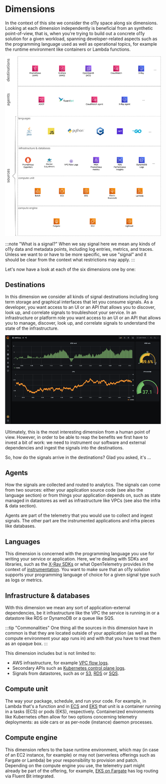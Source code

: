# Dimensions

In the context of this site we consider the o11y space along six dimensions.
Looking at each dimension independently is beneficial from an synthetic
point-of-view, that is, when you're trying to build out a concrete o11y solution
for a given workload, spanning developer-related aspects such as the programming
language used as well as operational topics, for example the runtime environment
like containers or Lambda functions.

![o11y space](images/o11y-space.png)


:::note
    "What is a signal?"
    When we say signal here we mean any kinds of o11y data and metadata points,
    including log entries, metrics, and traces. Unless we want to or have to be
    more specific, we use "signal" and it should be clear from the context what
    restrictions may apply.
:::

Let's now have a look at each of the six dimensions one by one:

## Destinations

In this dimension we consider all kinds of signal destinations including long term
storage and graphical interfaces that let you consume signals. As a developer,
you want access to an UI or an API that allows you to discover, look up, and
correlate signals to troubleshoot your service. In an infrastructure or platform
role you want access to an UI or an API that allows you to manage, discover,
look up, and correlate signals to understand the state of the infrastructure.

![Grafana screen shot](images/grafana.png)

Ultimately, this is the most interesting dimension from a human point of view.
However, in order to be able to reap the benefits we first have to invest a bit
of work: we need to instrument our software and external dependencies and ingest
the signals into the destinations.

So, how do the signals arrive in the destinations? Glad you asked, it's …

## Agents

How the signals are collected and routed to analytics. The signals can come 
from two sources: either your application source code (see also the
language section) or from things your application depends on, 
such as state managed in datastores as well as infrastructure like VPCs (see
also the infra & data section).

Agents are part of the telemetry that you would use to collect
and ingest signals. The other part are the instrumented applications and infra
pieces like databases.

## Languages

This dimension is concerned with the programming language you use for writing
your service or application. Here, we're dealing with SDKs and libraries, such 
as the [X-Ray SDKs][xraysdks] or what OpenTelemetry provides in the context
of [instrumentation][otelinst]. You want to make sure that an o11y solution
supports your programming language of choice for a given signal type such as
logs or metrics.

## Infrastructure & databases

With this dimension we mean any sort of application-external dependencies, 
be it infrastructure like the VPC the service is running in or a datastore
like RDS or DynamoDB or a queue like SQS. 

:::tip
    "Commonalities"
    One thing all the sources in this dimension have
    in common is that they are located outside of your application (as well
    as the compute environment your app runs in) and with that you have to treat
    them as an opaque box.
:::

This dimension includes but is not limited to:

- AWS infrastructure, for example [VPC flow logs][vpcfl].
- Secondary APIs such as [Kubernetes control plane logs][kubecpl].
- Signals from datastores, such as or [S3][s3mon], [RDS][rdsmon] or [SQS][sqstrace].


## Compute unit

The way your package, schedule, and run your code. For example, in Lambda that's a
function and in [ECS][ecs] and [EKS][eks] that unit is a container running in
a tasks (ECS) or pods (EKS), respectively. Containerized environments like Kubernetes
often allow for two options concerning telemetry deployments: as side cars or
as per-node (instance) daemon processes.

## Compute engine

This dimension refers to the base runtime environment, which may (in case of an
EC2 instance, for example) or may not (serverless offerings such as Fargate or Lambda)
be your responsibility to provision and patch. Depending on the compute engine
you use, the telemetry part might already be part of the offering, for example,
[EKS on Fargate][firelensef] has log routing via Fluent Bit integrated.


[aes]: https://aws.amazon.com/elasticsearch-service/ "Amazon Elasticsearch Service"
[adot]: https://aws-otel.github.io/ "AWS Distro for OpenTelemetry"
[amg]: https://aws.amazon.com/grafana/ "Amazon Managed Grafana"
[amp]: https://aws.amazon.com/prometheus/ "Amazon Managed Service for Prometheus"
[batch]: https://aws.amazon.com/batch/ "AWS Batch"
[beans]: https://aws.amazon.com/elasticbeanstalk/ "AWS Elastic Beanstalk"
[cw]: https://aws.amazon.com/cloudwatch/ "Amazon CloudWatch"
[dimensions]: ../dimensions
[ec2]: https://aws.amazon.com/ec2/ "Amazon EC2"
[ecs]: https://aws.amazon.com/ecs/ "Amazon Elastic Container Service"
[eks]: https://aws.amazon.com/eks/ "Amazon Elastic Kubernetes Service"
[fargate]: https://aws.amazon.com/fargate/ "AWS Fargate"
[fluentbit]: https://fluentbit.io/ "Fluent Bit"
[firelensef]: https://aws.amazon.com/blogs/containers/fluent-bit-for-amazon-eks-on-aws-fargate-is-here/ "Fluent Bit for Amazon EKS on AWS Fargate is here"
[jaeger]: https://www.jaegertracing.io/ "Jaeger"
[kafka]: https://kafka.apache.org/ "Apache Kafka"
[kubecpl]: https://docs.aws.amazon.com/eks/latest/userguide/control-plane-logs.html "Amazon EKS control plane logging"
[lambda]: https://aws.amazon.com/lambda/ "AWS Lambda"
[lightsail]: https://aws.amazon.com/lightsail/ "Amazon Lightsail"
[otel]: https://opentelemetry.io/ "OpenTelemetry"
[otelinst]: https://opentelemetry.io/docs/concepts/instrumenting/
[promex]: https://prometheus.io/docs/instrumenting/exporters/ "Prometheus exporters and integrations"
[rdsmon]: https://docs.aws.amazon.com/AmazonRDS/latest/UserGuide/Overview.LoggingAndMonitoring.html "Logging and monitoring in Amazon RDS"
[s3]: https://aws.amazon.com/s3/ "Amazon S3"
[s3mon]: https://docs.aws.amazon.com/AmazonS3/latest/userguide/s3-incident-response.html "Logging and monitoring in Amazon S3"
[sqstrace]: https://docs.aws.amazon.com/xray/latest/devguide/xray-services-sqs.html "Amazon SQS and AWS X-Ray"
[vpcfl]: https://docs.aws.amazon.com/vpc/latest/userguide/flow-logs.html "VPC Flow Logs"
[xray]: https://aws.amazon.com/xray/ "AWS X-Ray"
[xraysdks]: https://docs.aws.amazon.com/xray/index.html
